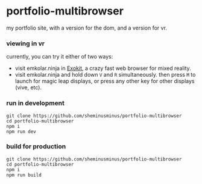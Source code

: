 # portfolio-multibrowser

my portfolio site, with a version for the dom, and a version for vr.

### viewing in vr

currently, you can try it either of two ways:

- visit emkolar.ninja in [Exokit](https://github.com/webmixedreality/exokit), a crazy fast web browser for mixed reality.
- visit emkolar.ninja and hold down `V` and `R` simultaneously. then press `M` to launch for magic leap displays, or press any other key for other displays (vive, etc).

### run in development

```
git clone https://github.com/sheminusminus/portfolio-multibrowser
cd portfolio-multibrowser
npm i
npm run dev
```

### build for production

```
git clone https://github.com/sheminusminus/portfolio-multibrowser
cd portfolio-multibrowser
npm i
npm run build
```
